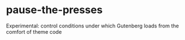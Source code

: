 # pause-the-presses
Experimental: control conditions under which Gutenberg loads from the comfort of theme code
